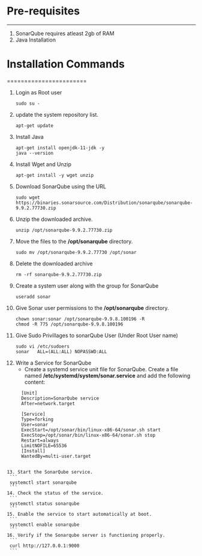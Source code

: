# Pre-requisites
----------------
1. SonarQube requires atleast 2gb of RAM
2. Java Installation

# Installation Commands
=======================
1. Login as Root user
   ```
   sudo su -
   ```
2. update the system repository list.
   ```
   apt-get update
   ```
3. Install Java
   ```
   apt-get install openjdk-11-jdk -y
   java --version
   ```
4. Install Wget and Unzip
   ```
   apt-get install -y wget unzip
   ```
5. Download SonarQube using the URL
   ```
   sudo wget https://binaries.sonarsource.com/Distribution/sonarqube/sonarqube-9.9.2.77730.zip
   ```
6. Unzip the downloaded archive.
   ```
   unzip /opt/sonarqube-9.9.2.77730.zip
   ```
7. Move the files to the **/opt/sonarqube** directory.
   ```
   sudo mv /opt/sonarqube-9.9.2.77730 /opt/sonar
   ```
8. Delete the downloaded archive
   ```
   rm -rf sonarqube-9.9.2.77730.zip
   ```
9. Create a system user along with the group for SonarQube
    ```
    useradd sonar
    ```
10. Give Sonar user permissions to the **/opt/sonarqube** directory.
    ```
    chown sonar:sonar /opt/sonarqube-9.9.8.100196 -R
    chmod -R 775 /opt/sonarqube-9.9.8.100196
    ```
11. Give Sudo Privillages to sonarQube User (Under Root User name)
    ```
    sudo vi /etc/sudoers
    sonar   ALL=(ALL:ALL) NOPASSWD:ALL
    ```
12. Write a Service for SonarQube
    - Create a systemd service unit file for SonarQube. Create a file named **/etc/systemd/system/sonar.service** and add the following content:
    ```
      [Unit]
      Description=SonarQube service
      After=network.target
      
      [Service]
      Type=forking
      User=sonar
      ExecStart=/opt/sonar/bin/linux-x86-64/sonar.sh start
      ExecStop=/opt/sonar/bin/linux-x86-64/sonar.sh stop
      Restart=always
      LimitNOFILE=65536
      [Install]
      WantedBy=multi-user.target
   ```
    
13. Start the SonarQube service.
    ```
    systemctl start sonarqube
    ```
14. Check the status of the service.
    ```
    systemctl status sonarqube
    ```
15. Enable the service to start automatically at boot.
    ```
    systemctl enable sonarqube
    ```
16. Verify if the Sonarqube server is functioning properly.
    ```
    curl http://127.0.0.1:9000
    ```
    




